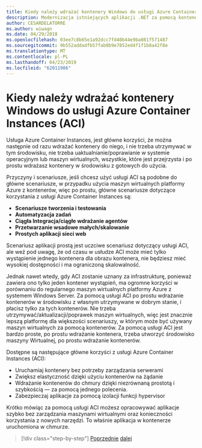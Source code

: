 ```yaml
---
title: Kiedy należy wdrażać kontenery Windows do usługi Azure Container Instances (ACI)
description: Modernizacja istniejących aplikacji .NET za pomocą kontenerów w chmurze platformy Azure i Windows | Kiedy należy wdrażać kontenery Windows do usługi Azure Container Instances (ACI)
author: CESARDELATORRE
ms.author: wiwagn
ms.date: 04/29/2018
ms.openlocfilehash: 03ee7c8b65e1a92dcc7fd40b44e9ba081f571487
ms.sourcegitcommit: 9b552addadfb57fab0b9e7852ed4f1f1b8a42f8e
ms.translationtype: MT
ms.contentlocale: pl-PL
ms.lasthandoff: 04/23/2019
ms.locfileid: "62011986"
---
```

# <a name="when-to-deploy-windows-containers-to-azure-container-instances-aci"></a>Kiedy należy wdrażać kontenery Windows do usługi Azure Container Instances (ACI)

Usługa Azure Container Instances, jest główne korzyści, że można następnie od razu wdrażać kontenery do niego, i nie trzeba utrzymywać w tym środowisku, nie trzeba uaktualnianie/poprawianie w systemie operacyjnym lub maszyn wirtualnych, wszystkie, które jest przejrzysta i po prostu wdrażasz kontenery w środowisku z gotowych do użycia.

Przyczyny i scenariusze, jeśli chcesz użyć usługi ACI są podobne do główne scenariusze, w przypadku użycia maszyn wirtualnych platformy Azure z kontenerów, więc po prostu, główne scenariusze dotyczące korzystania z usługi Azure Container Instances są:

- **Scenariusze tworzenia i testowania**
- **Automatyzacja zadań**
- **Ciągła Integracja/ciągłe wdrażanie agentów**
- **Przetwarzanie wsadowe małych/skalowanie**
- **Prostych aplikacji sieci web**

Scenariusz aplikacji prostą jest uczciwe scenariusz dotyczący usługi ACI, ale weź pod uwagę, że od czasu w usłudze ACI może mieć tylko wystąpienie jednego kontenera dla obrazu kontenera, nie będziesz mieć wysokiej dostępności i ma ograniczoną skalowalność.

Jednak nawet wtedy, gdy ACI zostanie uznany za infrastrukturę, ponieważ zawiera ono tylko jeden kontener wystąpień, ma ogromne korzyści w porównaniu do regularnego maszyn wirtualnych platformy Azure z systemem Windows Server. Za pomocą usługi ACI po prostu wdrażanie kontenerów w środowisku z własnym utrzymywane w dobrym stanie, i płacisz tylko za tych kontenerów. Nie trzeba utrzymywać/aktualizacji/poprawek maszyn wirtualnych, więc jest znacznie lepszą platformę dla większości scenariuszy, w którym może być używany maszyn wirtualnych za pomocą kontenerów. Za pomocą usługi ACI jest bardzo proste, po prostu wdrażanie kontenera, trzeba utworzyć środowisko maszyny Wirtualnej, po prostu wdrażanie kontenerów.

Dostępne są następujące główne korzyści z usługi Azure Container Instances (ACI):

- Uruchamiaj kontenery bez potrzeby zarządzania serwerami
- Zwiększ elastyczność dzięki użyciu kontenerów na żądanie
- Wdrażanie kontenerów do chmury dzięki niezrównaną prostotą i szybkością — za pomocą jednego polecenia.
- Zabezpieczaj aplikacje za pomocą izolacji funkcji hypervisor

Krótko mówiąc za pomocą usługi ACI możesz opracowywać aplikacje szybko bez zarządzania maszynami wirtualnymi oraz konieczności korzystania z nowych narzędzi. To właśnie aplikacja w kontenerze uruchomiona w chmurze.

> [!div class="step-by-step"]
> [Poprzednie](when-to-deploy-windows-containers-to-azure-vms-iaas-cloud.md)
> [dalej](when-to-deploy-windows-containers-to-service-fabric.md)
